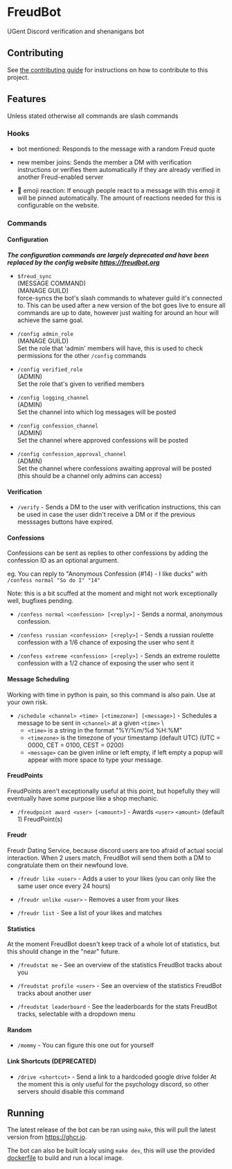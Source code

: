# FreudBot

UGent Discord verification and shenanigans bot

## Contributing

See [the contributing guide](CONTRIBUTING.md) for instructions on how to contribute to this project.

## Features

Unless stated otherwise all commands are slash commands

### Hooks

 - bot mentioned: Responds to the message with a random Freud quote

 - new member joins: Sends the member a DM with verification instructions or verifies them
 automatically if they are already verified in another Freud-enabled server

 - 📌 emoji reaction: If enough people react to a message with this emoji it will be pinned
 automatically.
 The amount of reactions needed for this is configurable on the website.

### Commands

#### Configuration

***The configuration commands are largely deprecated and have been replaced by the config website
https://freudbot.org***

 - `$freud_sync` \
 (MESSAGE COMMAND) \
 (MANAGE GUILD) \
 force-syncs the bot's slash commands to
 whatever guild it's connected to. This can be used after a new version of the bot goes live to
 ensure all commands are up to date, however just waiting for around an hour will achieve the same
 goal.

 - `/config admin_role` \
 (MANAGE GUILD) \
 Set the role that 'admin' members will have, this is used to check permissions for the other
 `/config` commands

 - `/config verified_role` \
 (ADMIN) \
 Set the role that's given to verified members

 - `/config logging_channel` \
 (ADMIN) \
 Set the channel into which log messages will be
 posted

 - `/config confession_channel` \
 (ADMIN) \
 Set the channel where approved confessions will be posted

 - `/config confession_approval_channel` \
 (ADMIN) \
 Set the channel where confessions awaiting approval will be posted (this should be a channel only
 admins can access)

#### Verification

 - `/verify` - Sends a DM to the user with verification instructions, this can be used in case the
 user didn't receive a DM or if the previous messsages buttons have expired.

#### Confessions

Confessions can be sent as replies to other confessions by adding the confession ID as an optional
argument.

eg.
You can reply to "Anonymous Confession (#14) - I like ducks"
with `/confess normal "So do I" "14"`

Note: this is a bit scuffed at the moment and might not work exceptionally well, bugfixes pending.

 - `/confess normal <confession> [<reply>]` - Sends a normal, anonymous confession.

 - `/confess russian <confession> [<reply>]` - Sends a russian roulette confession with a 1/6
 chance of exposing the user who sent it

 - `/confess extreme <confession> [<reply>]` - Sends an extreme roulette confession with a 1/2
 chance of exposing the user who sent it

#### Message Scheduling

Working with time in python is pain, so this command is also pain.
Use at your own risk.

 - `/schedule <channel> <time> [<timezone>] [<message>]` - Schedules a message to be sent in
 `<channel>` at a given `<time>` \
   - `<time>` is a string in the format "%Y/%m/%d %H:%M"
   - `<timezone>` is the timezone of your timestamp (default UTC)
   (UTC = 0000, CET = 0100, CEST = 0200)
   - `<message>` can be given inline or left empty, if left empty a popup will appear with more
   space to type your message.

#### FreudPoints

FreudPoints aren't exceptionally useful at this point, but hopefully they will eventually have
some purpose like a shop mechanic.

 - `/freudpoint award <user> [<amount>]` - Awards `<user>` `<amount>` (default 1) FreudPoint(s)

#### Freudr

Freudr Dating Service, because discord users are too afraid of actual social interaction.
When 2 users match, FreudBot will send them both a DM to congratulate them on their newfound
love.

 - `/freudr like <user>` - Adds a user to your likes (you can only like the same user once every
 24 hours)

 - `/freudr unlike <user>` - Removes a user from your likes

 - `/freudr list` - See a list of your likes and matches

#### Statistics

At the moment FreudBot doesn't keep track of a whole lot of statistics, but this should change in
the "near" future.

 - `/freudstat me` - See an overview of the statistics FreudBot tracks about you

 - `/freudstat profile <user>` - See an overview of the statistics FreudBot tracks about another
 user

 - `/freudstat leaderboard` - See the leaderboards for the stats FreudBot tracks, selectable with a
 dropdown menu

#### Random

- `/mommy` - You can figure this one out for yourself

#### Link Shortcuts (DEPRECATED)

 - `/drive <shortcut>` - Send a link to a hardcoded google drive folder
 At the moment this is only useful for the psychology discord, so other servers should disable this
 command

## Running

The latest release of the bot can be ran using `make`, this will pull the
latest version from https://ghcr.io.

The bot can also be built localy using `make dev`, this will use the provided
[dockerfile](Dockerfile) to build and run a local image.
